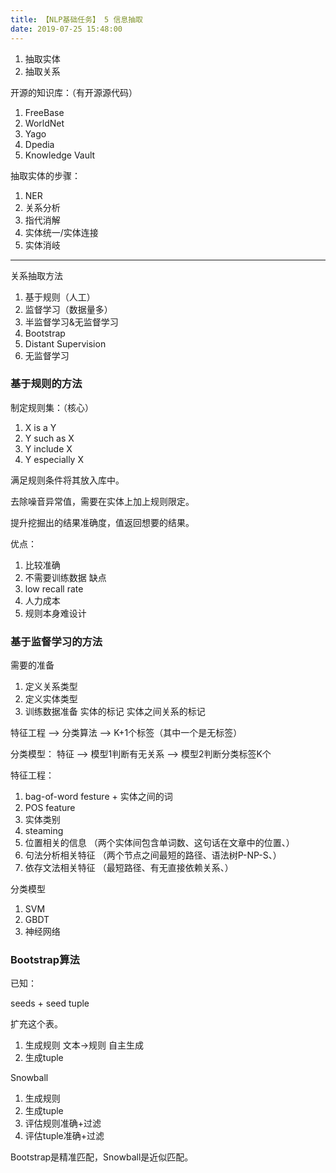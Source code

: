 ```yaml
---
title: 【NLP基础任务】 5 信息抽取
date: 2019-07-25 15:48:00
---
```


1. 抽取实体
2. 抽取关系


开源的知识库：（有开源源代码）
1. FreeBase
2. WorldNet
3. Yago
4. Dpedia
5. Knowledge Vault


抽取实体的步骤：
1. NER
2. 关系分析
3. 指代消解
4. 实体统一/实体连接
5. 实体消岐


---
关系抽取方法
1. 基于规则（人工）
2. 监督学习（数据量多）
2. 半监督学习&无监督学习
  1. Bootstrap
  2. Distant Supervision
  3. 无监督学习


### 基于规则的方法

制定规则集：（核心）
1. X is a Y
2. Y such as X
3. Y include X
4. Y especially X

满足规则条件将其放入库中。


去除噪音异常值，需要在实体上加上规则限定。

提升挖掘出的结果准确度，值返回想要的结果。



优点：
1. 比较准确
2. 不需要训练数据
缺点
1. low recall rate
2. 人力成本
3. 规则本身难设计



### 基于监督学习的方法

需要的准备
1. 定义关系类型
2. 定义实体类型
3. 训练数据准备 实体的标记 实体之间关系的标记


特征工程 --> 分类算法 --> K+1个标签（其中一个是无标签）

分类模型：
特征 --> 模型1判断有无关系 --> 模型2判断分类标签K个


特征工程：
1. bag-of-word festure  +  实体之间的词
2. POS feature
3. 实体类别
4. steaming
5. 位置相关的信息 （两个实体间包含单词数、这句话在文章中的位置、）
6. 句法分析相关特征 （两个节点之间最短的路径、语法树P-NP-S、）
7. 依存文法相关特征 （最短路径、有无直接依赖关系、）


分类模型
1. SVM
2. GBDT
3. 神经网络


### Bootstrap算法

已知：

seeds  +  seed tuple

扩充这个表。


1. 生成规则 文本->规则   自主生成
2. 生成tuple




Snowball
1. 生成规则
2. 生成tuple
3. 评估规则准确+过滤
4. 评估tuple准确+过滤


Bootstrap是精准匹配，Snowball是近似匹配。
